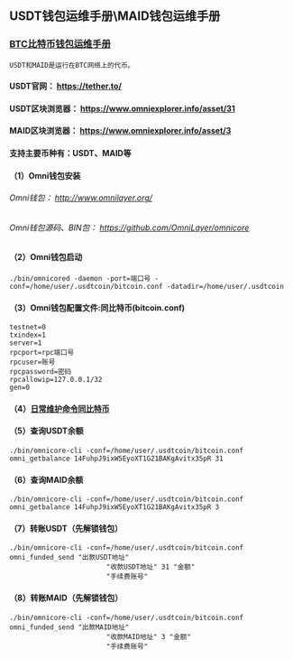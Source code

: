 ## USDT钱包运维手册\MAID钱包运维手册

### [BTC比特币钱包运维手册](BTC.md)
`USDT和MAID是运行在BTC网络上的代币。`

#### USDT官网：  https://tether.to/
#### USDT区块浏览器： https://www.omniexplorer.info/asset/31
#### MAID区块浏览器： https://www.omniexplorer.info/asset/3

#### 支持主要币种有：USDT、MAID等

#### （1）Omni钱包安装
###### Omni钱包： http://www.omnilayer.org/
###### Omni钱包源码、BIN包： https://github.com/OmniLayer/omnicore

#### （2）Omni钱包启动
`./bin/omnicored -daemon -port=端口号 -conf=/home/user/.usdtcoin/bitcoin.conf -datadir=/home/user/.usdtcoin`

#### （3）Omni钱包配置文件:同比特币(bitcoin.conf)
```
testnet=0
txindex=1
server=1
rpcport=rpc端口号
rpcuser=账号
rpcpassword=密码
rpcallowip=127.0.0.1/32
gen=0
```

#### （4）[日常维护命令同比特币](BTC.md)
####
#### （5）查询USDT余额
`./bin/omnicore-cli -conf=/home/user/.usdtcoin/bitcoin.conf omni_getbalance 14FuhpJ9ixW5EyoXT1G21BAKgAvitx35pR 31`

#### （6）查询MAID余额
`./bin/omnicore-cli -conf=/home/user/.usdtcoin/bitcoin.conf omni_getbalance 14FuhpJ9ixW5EyoXT1G21BAKgAvitx35pR 3`

#### （7）转账USDT（先解锁钱包）
```
./bin/omnicore-cli -conf=/home/user/.usdtcoin/bitcoin.conf omni_funded_send "出款USDT地址" 
                        "收款USDT地址" 31 "金额" 
                        "手续费账号"
```

#### （8）转账MAID（先解锁钱包）
```
./bin/omnicore-cli -conf=/home/user/.usdtcoin/bitcoin.conf omni_funded_send "出款MAID地址" 
                        "收款MAID地址" 3 "金额" 
                        "手续费账号"
```
